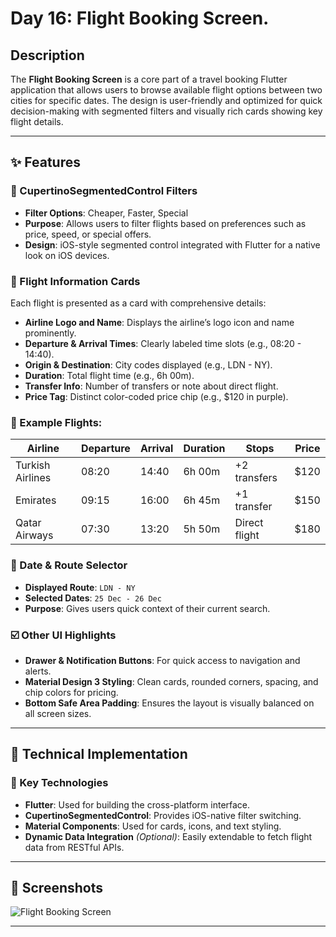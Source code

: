 # Day 16: Flight Booking Screen.

## Description

The **Flight Booking Screen** is a core part of a travel booking Flutter application that allows users to browse available flight options between two cities for specific dates. The design is user-friendly and optimized for quick decision-making with segmented filters and visually rich cards showing key flight details.

---

## ✨ Features

### 🔘 CupertinoSegmentedControl Filters

- **Filter Options**: Cheaper, Faster, Special
- **Purpose**: Allows users to filter flights based on preferences such as price, speed, or special offers.
- **Design**: iOS-style segmented control integrated with Flutter for a native look on iOS devices.

### 🛫 Flight Information Cards

Each flight is presented as a card with comprehensive details:

- **Airline Logo and Name**: Displays the airline’s logo icon and name prominently.
- **Departure & Arrival Times**: Clearly labeled time slots (e.g., 08:20 - 14:40).
- **Origin & Destination**: City codes displayed (e.g., LDN - NY).
- **Duration**: Total flight time (e.g., 6h 00m).
- **Transfer Info**: Number of transfers or note about direct flight.
- **Price Tag**: Distinct color-coded price chip (e.g., $120 in purple).

### 🧾 Example Flights:

| Airline          | Departure | Arrival | Duration | Stops         | Price |
| ---------------- | --------- | ------- | -------- | ------------- | ----- |
| Turkish Airlines | 08:20     | 14:40   | 6h 00m   | +2 transfers  | $120  |
| Emirates         | 09:15     | 16:00   | 6h 45m   | +1 transfer   | $150  |
| Qatar Airways    | 07:30     | 13:20   | 5h 50m   | Direct flight | $180  |

### 📆 Date & Route Selector

- **Displayed Route**: `LDN - NY`
- **Selected Dates**: `25 Dec - 26 Dec`
- **Purpose**: Gives users quick context of their current search.

### ☑️ Other UI Highlights

- **Drawer & Notification Buttons**: For quick access to navigation and alerts.
- **Material Design 3 Styling**: Clean cards, rounded corners, spacing, and chip colors for pricing.
- **Bottom Safe Area Padding**: Ensures the layout is visually balanced on all screen sizes.

---

## 🧰 Technical Implementation

### 🔧 Key Technologies

- **Flutter**: Used for building the cross-platform interface.
- **CupertinoSegmentedControl**: Provides iOS-native filter switching.
- **Material Components**: Used for cards, icons, and text styling.
- **Dynamic Data Integration** _(Optional)_: Easily extendable to fetch flight data from RESTful APIs.

---

## 🧰 Screenshots

![Flight Booking Screen](https://github.com/user-attachments/assets/15b4e2c5-17ce-4f42-ac6f-9531390406f5)

---
